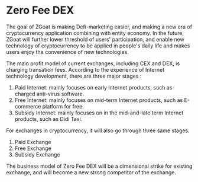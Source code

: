 # Zero Fee DEX

The goal of ZGoat is making Defi-marketing easier, and making a new era of cryptocurrency application combining with entity economy. In the future, ZGoat will further lower threshold of users' participation, and enable new technology of cryptocurrency to be applied in people's daily life and makes users enjoy the convenience of new technologies.

The main profit model of current exchanges, including CEX and DEX, is charging transation fees. According to the experience of Internet technology development, there are three major stages :

1. Paid Internet: mainly focuses on early Internet products, such as charged anti-virus software.
2. Free Internet: mainly focuses on mid-term Internet products, such as E-commerce platform for free.
3. Subsidy Internet: mainly focuses on in the mid-and-late term Internet products, such as Didi Taxi.

For exchanges in cryptocurrency, it will also go through three same stages.

1. Paid Exchange
2. Free Exchange
3. Subsidy Exchange

The business model of Zero Fee DEX will be a dimensional strike for existing exchange, and will become a new strong competitor of the exchange.[  
](https://doc.zgoat.org/chan-pin-ji-gui-hua/wei-lai-gui-hua)

